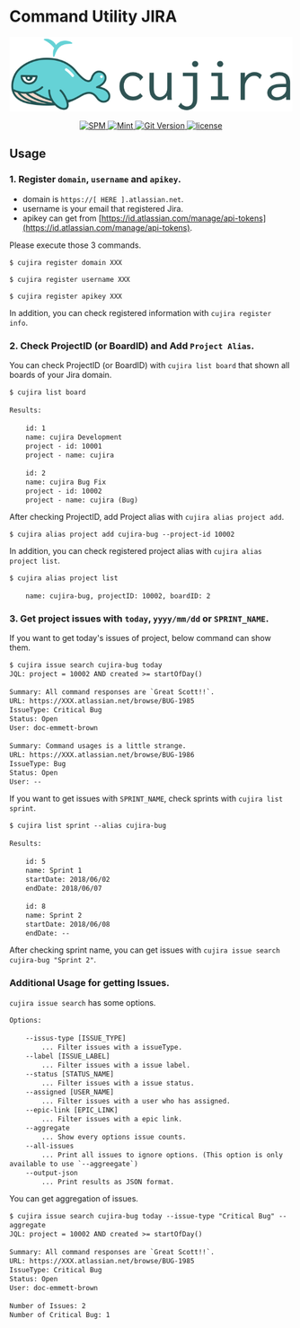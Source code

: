 # Command Utility JIRA

<p align="center">
    <img src="./Images/cujira_logo.png" alt="cujira" />
</p>
<p align="center">
  <a href="https://swift.org/package-manager">
    <img src="https://img.shields.io/badge/SPM-compatible-brightgreen.svg?style=flat" alt="SPM" />
  </a>
  <a href="https://github.com/yonaskolb/Mint">
    <img src="https://img.shields.io/badge/Mint-compatible-brightgreen.svg?style=flat" alt="Mint" />
  </a>
  <a href="https://github.com/abema/cujira/releases">
    <img src="https://img.shields.io/github/release/abema/cujira.svg" alt="Git Version" />
  </a>
  <a href="https://github.com/abema/cujira/blob/master/LICENSE">
    <img src="https://img.shields.io/badge/license-MIT-lightgray.svg" alt="license" />
  </a>
</p>

## Usage

### 1. Register `domain`, `username` and `apikey`.

- domain is `https://[ HERE ].atlassian.net`.
- username is your email that registered Jira.
- apikey can get from [https://id.atlassian.com/manage/api-tokens](https://id.atlassian.com/manage/api-tokens).

Please execute those 3 commands.

```
$ cujira register domain XXX
```

```
$ cujira register username XXX
```

```
$ cujira register apikey XXX
```

In addition, you can check registered information with `cujira register info`.

### 2. Check ProjectID (or BoardID) and Add `Project Alias`.

You can check ProjectID (or BoardID) with `cujira list board` that shown all boards of your Jira domain.

```
$ cujira list board

Results:

	id: 1
	name: cujira Development
	project - id: 10001
	project - name: cujira

	id: 2
	name: cujira Bug Fix
	project - id: 10002
	project - name: cujira (Bug)
```

After checking ProjectID, add Project alias with `cujira alias project add`.

```
$ cujira alias project add cujira-bug --project-id 10002
```

In addition, you can check registered project alias with `cujira alias project list`.

```
$ cujira alias project list

    name: cujira-bug, projectID: 10002, boardID: 2
```

### 3. Get project issues with `today`, `yyyy/mm/dd` or `SPRINT_NAME`.

If you want to get today's issues of project, below command can show them.

```
$ cujira issue search cujira-bug today
JQL: project = 10002 AND created >= startOfDay()

Summary: All command responses are `Great Scott!!`.
URL: https://XXX.atlassian.net/browse/BUG-1985
IssueType: Critical Bug
Status: Open
User: doc-emmett-brown

Summary: Command usages is a little strange.
URL: https://XXX.atlassian.net/browse/BUG-1986
IssueType: Bug
Status: Open
User: --
```

If you want to get issues with `SPRINT_NAME`, check sprints with `cujira list sprint`.

```
$ cujira list sprint --alias cujira-bug

Results:

	id: 5
	name: Sprint 1
	startDate: 2018/06/02
	endDate: 2018/06/07

	id: 8
	name: Sprint 2
	startDate: 2018/06/08
	endDate: --
```

After checking sprint name, you can get issues with `cujira issue search cujira-bug "Sprint 2"`.

### Additional Usage for getting Issues.

`cujira issue search` has some options.

```
Options:

    --issus-type [ISSUE_TYPE]
        ... Filter issues with a issueType.
    --label [ISSUE_LABEL]
        ... Filter issues with a issue label.
    --status [STATUS_NAME]
        ... Filter issues with a issue status.
    --assigned [USER_NAME]
        ... Filter issues with a user who has assigned.
    --epic-link [EPIC_LINK]
        ... Filter issues with a epic link.
    --aggregate
        ... Show every options issue counts.
    --all-issues
        ... Print all issues to ignore options. (This option is only available to use `--aggreegate`)
    --output-json
        ... Print results as JSON format.
```

You can get aggregation of issues.

```
$ cujira issue search cujira-bug today --issue-type "Critical Bug" --aggregate
JQL: project = 10002 AND created >= startOfDay()

Summary: All command responses are `Great Scott!!`.
URL: https://XXX.atlassian.net/browse/BUG-1985
IssueType: Critical Bug
Status: Open
User: doc-emmett-brown

Number of Issues: 2
Number of Critical Bug: 1
```
